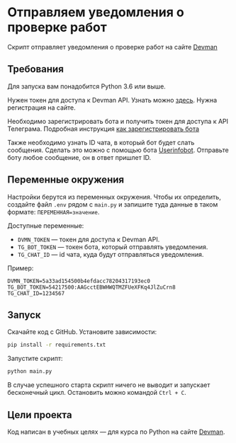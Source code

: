 # Отправляем уведомления о проверке работ

Скрипт отправляет уведомления о проверке работ на сайте [Devman](https://dvmn.org/)

## Требования

Для запуска вам понадобится Python 3.6 или выше.

Нужен токен для доступа к Devman API. Узнать можно [здесь](https://dvmn.org/api/docs/). Нужна регистрация на сайте.

Необходимо зарегистрировать бота и получить токен для доступа к API Телеграма. Подробная инструкция [как зарегистрировать бота](https://way23.ru/%D1%80%D0%B5%D0%B3%D0%B8%D1%81%D1%82%D1%80%D0%B0%D1%86%D0%B8%D1%8F-%D0%B1%D0%BE%D1%82%D0%B0-%D0%B2-telegram/)

Также необходимо узнать ID чата, в который бот будет слать сообщения. Сделать это можно с помощью бота [Userinfobot](https://telegram.me/userinfobot). Отправьте боту любое сообщение, он в ответ пришлет ID.

## Переменные окружения

Настройки берутся из переменных окружения. Чтобы их определить, создайте файл `.env` рядом с `main.py` и запишите туда данные в таком формате: `ПЕРЕМЕННАЯ=значение`.

Доступные переменные:

- `DVMN_TOKEN` — токен для доступа к Devman API.
- `TG_BOT_TOKEN` — токен бота, который отправлять уведомления.
- `TG_CHAT_ID` — id чата, куда будут отправляться уведомления.

Пример:

```env
DVMN_TOKEN=5a33ad154500b4efdacc78204317193ec0
TG_BOT_TOKEN=54217500:AAGcctEBWHWQTMZFUeXFKq4JlZuCrn8
TG_CHAT_ID=1234567
```

## Запуск

Скачайте код с GitHub. Установите зависимости:

```sh
pip install -r requirements.txt
```

Запустите скрипт:

```sh
python main.py
```

В случае успешного старта скрипт ничего не выводит и запускает бесконечный цикл. Остановить можно командой `Ctrl + C`.

## Цели проекта

Код написан в учебных целях — для курса по Python на сайте [Devman](https://dvmn.org/modules/chat-bots/).
